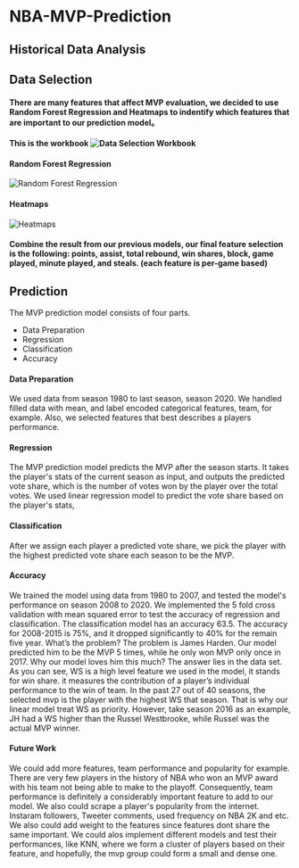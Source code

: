 # NBA-MVP-Prediction

## Historical Data Analysis

## Data Selection
#### There are many features that affect MVP evaluation, we decided to use Random Forest Regression and Heatmaps to indentify which features that are important to our prediction model。

#### This is the workbook ![Data Selection Workbook](https://github.com/zzhu76/NBA-MVP-Prediction/blob/main/MVP_Feature_Selection_.ipynb)

#### Random Forest Regression
![Random Forest Regression](https://user-images.githubusercontent.com/89670129/135665300-428f22db-47ba-4ea4-8f7c-9ad99c065815.jpg)

#### Heatmaps
![Heatmaps](https://user-images.githubusercontent.com/89670129/135664857-d556adb7-a4c9-44af-b94d-048f90d29934.jpg)

#### Combine the result from our previous models, our final feature selection is the following: points, assist,  total rebound, win shares, block, game played, minute played, and steals. (each feature is per-game based)


## Prediction 
The MVP prediction model consists of four parts. 

  - Data Preparation
  - Regression 
  - Classification 
  - Accuracy

#### Data Preparation
We used data from season 1980 to last season, season 2020. We handled filled data with mean, and label encoded categorical features, team, for example. Also, we selected features that best describes a players performance. 

#### Regression
The MVP prediction model predicts the MVP after the season starts. It takes the player's stats of the current season as input, and outputs the predicted vote share, which is the number of votes won by the player over the total votes. We used linear regression model to predict the vote share based on the player's stats, 

#### Classification
After we assign each player a predicted vote share, we pick the player with the highest predicted vote share each season to be the MVP. 

#### Accuracy
We trained the model using data from 1980 to 2007, and tested the model's performance on season 2008 to 2020. We implemented the 5 fold cross validation with mean squared error to test the accuracy of regression and classification. The classification model has an accuracy 63.5. The accuracy for 2008-2015 is 75%, and it dropped significantly to 40% for the remain five year. What’s the problem? The problem is James Harden. Our model predicted him to be the MVP 5 times, while he only won MVP only once in 2017. Why our model loves him this much? The answer lies in the data set. As you can see, WS is a high level feature we used in the model, it stands for win share. it measures the contribution of a player’s individual performance to the win of team. In the past 27 out of 40 seasons, the selected mvp is the player with the highest WS that season. That is why our linear model treat WS as priority. However, take season 2016 as an example, JH had a WS higher than the Russel Westbrooke, while Russel was the actual MVP winner. 

#### Future Work
We could add more features, team performance and popularity for example. There are very few players in the history of NBA who won an MVP award with his team not being able to make to the playoff. Consequently, team performance is definitely a considerably important feature to add to our model. We also could scrape a player's popularity from the internet. Instaram followers, Tweeter comments, used frequency on NBA 2K and etc. We also could add weight to the features since features dont share the same important. We could alos implement different models and test their performances, like KNN, where we form a cluster of players based on their feature, and hopefully, the mvp group could form a small and dense one. 
